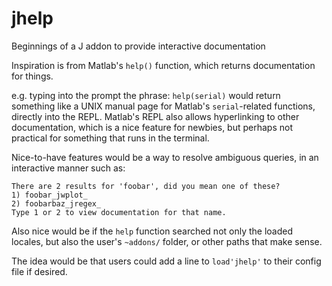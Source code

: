 # jhelp
Beginnings of a J addon to provide interactive documentation

Inspiration is from Matlab's `help()` function, which returns documentation for things.

e.g. typing into the prompt the phrase: `help(serial)` would return something like a UNIX manual page for Matlab's `serial`-related functions, directly into the REPL.  Matlab's REPL also allows hyperlinking to other documentation, which is a nice feature for newbies, but perhaps not practical for something that runs in the terminal.

Nice-to-have features would be a way to resolve ambiguous queries, in an interactive manner such as:

    There are 2 results for 'foobar', did you mean one of these?
    1) foobar_jwplot_
    2) foobarbaz_jregex_
    Type 1 or 2 to view documentation for that name.

Also nice would be if the `help` function searched not only the loaded locales, but also the user's `~addons/` folder, or other paths that make sense.

The idea would be that users could add a line to `load'jhelp'` to their config file if desired.